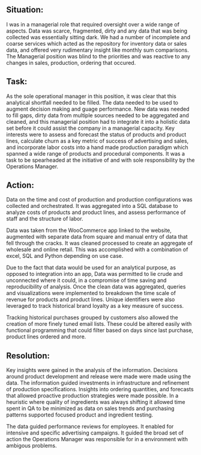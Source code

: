 ## Situation:
I was in a managerial role that required oversight over a wide range of aspects. Data was scarce, 
fragmented, dirty and any data that was being collected was essentially sitting dark. We had a number of 
incomplete and coarse services which acted as the repository for inventory data or sales data, and offered
very rudimentary insight like monthly sum comparisons. The Managerial position was blind to the
priorities and was reactive to any changes in sales, production, ordering that occured. 


## Task:
As the sole operational manager in this position, it was clear that this analytical shortfall needed to be
filled. The data needed to be used to augment decision making and guage performance. New data was needed to
 fill gaps, dirty data from multiple sources needed to be aggregated and cleaned, and this managerial 
 position had to integrate it into a holistic data set before it could assist the company in a managerial 
capacity. Key interests were to assess and forecast the status of products and product lines, calculate 
churn as a key metric of success of advertising and sales, and incorporate labor costs into a hand made 
production paradigm which spanned a wide range of products and procedural components. It was a task to be 
spearheaded at the initiative of and with sole responsibility by the Operations Manager.
  

## Action:
Data on the time and cost of production and production configurations was collected and orchestrated. It
was aggregated into a SQL database to analyze costs of products and product lines, and assess performance 
of staff and the structure of labor. 

Data was taken from the WooCommerce app linked to the website, augmented with separate data from square 
and manual entry of data that fell through the cracks. It was cleaned processed to create an aggregate of 
wholesale and online retail. This was accomplished with a combination of excel, SQL and Python depending
on use case.

Due to the fact that data would be used for an analytical purpose, as opposed to integration into an app,
Data was permitted to lie crude and unconnected where it could, in a compromise of time saving and 
reproducibility of analysis. Once the clean data was aggregated, queries and visualizations were 
implemented to breakdown the time scale of revenue for products and product lines. Unique identifiers were
 also leveraged to track historical brand loyalty as a key measure of success. 

Tracking historical purchases grouped by customers also allowed the creation of more finely tuned email 
lists. These could be altered easily with functional programming that could filter based on days since last 
purchase, product lines ordered and more. 
 


## Resolution:

Key insights were gained in the analysis of the information. Decisions around product development and 
release were made were made using the data. The information guided investments in infrastructure and 
refinement of production specifications. Insights into ordering quantities, and forecasts that allowed 
proactive production strategies were made possible. In a heuristic where quality of ingredients was always
 shifting it allowed time spent in QA to be minimized as data on sales trends and purchasing patterns 
 supported focused product and ingredient testing.

The data guided performance reviews for employees. It enabled for intensive and specific advertising
 campaigns. It guided the broad set of action the Operations Manager was responsible for in a environment 
 with ambigous problems.
